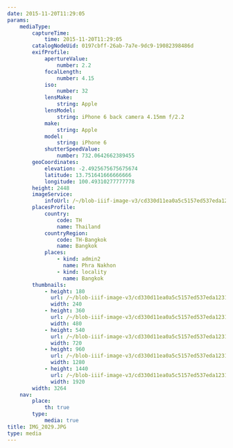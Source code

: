 ```yaml
---
date: 2015-11-20T11:29:05
params:
    mediaType:
        captureTime:
            time: 2015-11-20T11:29:05
        catalogNodeUid: 0197cbff-26ab-7a7e-9dc9-19082398486d
        exifProfile:
            apertureValue:
                number: 2.2
            focalLength:
                number: 4.15
            iso:
                number: 32
            lensMake:
                string: Apple
            lensModel:
                string: iPhone 6 back camera 4.15mm f/2.2
            make:
                string: Apple
            model:
                string: iPhone 6
            shutterSpeedValue:
                number: 732.0642662389455
        geoCoordinates:
            elevation: -2.4925675675675674
            latitude: 13.751641666666666
            longitude: 100.49310277777778
        height: 2448
        imageService:
            infoUrl: /~/blob-iiif-image-v3/cd330d11ea0a5c5157ed537eda12316108b5d7ef455c0bca23dda095fc839753/info.json
        placesProfile:
            country:
                code: TH
                name: Thailand
            countryRegion:
                code: TH-Bangkok
                name: Bangkok
            places:
                - kind: admin2
                  name: Phra Nakhon
                - kind: locality
                  name: Bangkok
        thumbnails:
            - height: 180
              url: /~/blob-iiif-image-v3/cd330d11ea0a5c5157ed537eda12316108b5d7ef455c0bca23dda095fc839753/full/240%2C180/0/default.jpg
              width: 240
            - height: 360
              url: /~/blob-iiif-image-v3/cd330d11ea0a5c5157ed537eda12316108b5d7ef455c0bca23dda095fc839753/full/480%2C360/0/default.jpg
              width: 480
            - height: 540
              url: /~/blob-iiif-image-v3/cd330d11ea0a5c5157ed537eda12316108b5d7ef455c0bca23dda095fc839753/full/720%2C540/0/default.jpg
              width: 720
            - height: 960
              url: /~/blob-iiif-image-v3/cd330d11ea0a5c5157ed537eda12316108b5d7ef455c0bca23dda095fc839753/full/1280%2C960/0/default.jpg
              width: 1280
            - height: 1440
              url: /~/blob-iiif-image-v3/cd330d11ea0a5c5157ed537eda12316108b5d7ef455c0bca23dda095fc839753/full/1920%2C1440/0/default.jpg
              width: 1920
        width: 3264
    nav:
        place:
            th: true
        type:
            media: true
title: IMG_2029.JPG
type: media
---
```

